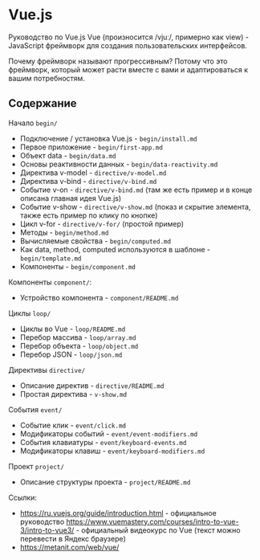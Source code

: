 # Vue.js
Руководство по Vue.js
Vue (произносится /vjuː/, примерно как view) - JavaScript фреймворк для создания пользовательских интерфейсов.

Почему фреймворк называют прогрессивным? Потому что это фреймворк, который может расти вместе с вами и адаптироваться к вашим потребностям.

## Содержание

Начало `begin/`
- Подключение / установка Vue.js - `begin/install.md`
- Первое приложение - `begin/first-app.md`
- Объект data - `begin/data.md`
- Основы реактивности данных - `begin/data-reactivity.md`
- Директива v-model - `directive/v-model.md`
- Директива v-bind - `directive/v-bind.md`
- Событие v-on - `directive/v-bind.md` (там же есть пример и в конце описана главная идея Vue.js)
- Событие v-show - `directive/v-show.md` (показ и скрытие элемента, также есть пример по клику по кнопке)
- Цикл v-for - `directive/v-for/` (простой пример)
- Методы - `begin/method.md`
- Вычисляемые свойства - `begin/computed.md`
- Как data, method, computed используются в шаблоне - `begin/template.md`
- Компоненты - `begin/component.md`

Компоненты `component/`:
- Устройство компонента - `component/README.md`

Циклы `loop/`
- Циклы во Vue - `loop/README.md`
- Перебор массива - `loop/array.md`
- Перебор объекта - `loop/object.md`
- Перебор JSON - `loop/json.md`

Директивы `directive/`
- Описание директив - `directive/README.md`
- Простая директива - `v-show.md`

События `event/`
- Событие клик - `event/click.md`
- Модификаторы событий - `event/event-modifiers.md`
- События клавиатуры - `event/keyboard-events.md`
- Модификаторы клавиш - `event/keyboard-modifiers.md`

Проект `project/`
- Описание структуры проекта - `project/README.md`

Ссылки:
- https://ru.vuejs.org/guide/introduction.html - официальное руководство
https://www.vuemastery.com/courses/intro-to-vue-3/intro-to-vue3/ - официальный видеокурс по Vue (текст можно перевести в Яндекс браузере)
- https://metanit.com/web/vue/
